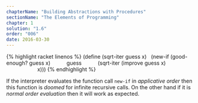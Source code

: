 ```yaml
---
chapterName: "Building Abstractions with Procedures"
sectionName: "The Elements of Programming"
chapter: 1
solution: "1.6"
order: "006"
date: 2016-03-30
---
```


{% highlight racket linenos %}
(define (sqrt-iter guess x)
  (new-if (good-enough? guess x)
          guess
          (sqrt-iter (improve guess x)
                     x)))
{% endhighlight %}

If the interpreter evaluates the function call `new-if` in *applicative order* then this function is *doomed* for infinite recursive calls.
On the other hand if it is *normal order evaluation* then it will work as expected.
   
   

